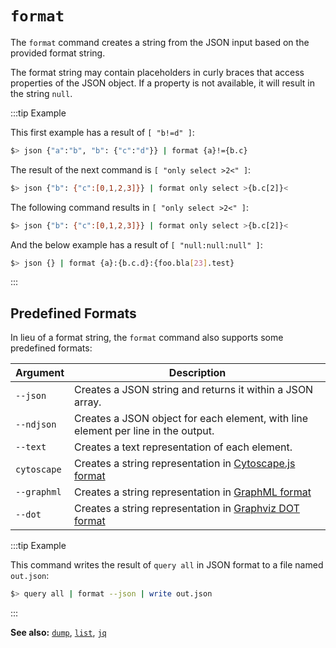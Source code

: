 # `format`

The `format` command creates a string from the JSON input based on the provided format string.

The format string may contain placeholders in curly braces that access properties of the JSON object. If a property is not available, it will result in the string `null`.

:::tip Example

This first example has a result of `[ "b!=d" ]`:

```bash
$> json {"a":"b", "b": {"c":"d"}} | format {a}!={b.c}
```

The result of the next command is `[ "only select >2<" ]`:

```bash
$> json {"b": {"c":[0,1,2,3]}} | format only select >{b.c[2]}<
```

The following command results in `[ "only select >2<" ]`:

```bash
$> json {"b": {"c":[0,1,2,3]}} | format only select >{b.c[2]}<
```

And the below example has a result of `[ "null:null:null" ]`:

```bash
$> json {} | format {a}:{b.c.d}:{foo.bla[23].test}
```

:::

## Predefined Formats

In lieu of a format string, the `format` command also supports some predefined formats:

| Argument    | Description                                                                                                |
| ----------- | ---------------------------------------------------------------------------------------------------------- |
| `--json`    | Creates a JSON string and returns it within a JSON array.                                                  |
| `--ndjson`  | Creates a JSON object for each element, with line element per line in the output.                          |
| `--text`    | Creates a text representation of each element.                                                             |
| `cytoscape` | Creates a string representation in [Cytoscape.js format](https://js.cytoscape.org/#notation/elements-json) |
| `--graphml` | Creates a string representation in [GraphML format](http://graphml.graphdrawing.org)                       |
| `--dot`     | Creates a string representation in [Graphviz DOT format](https://graphviz.org/doc/info/lang.html)          |

:::tip Example

This command writes the result of `query all` in JSON format to a file named `out.json`:

```bash
$> query all | format --json | write out.json
```

:::

**See also:** [`dump`](./dump.md), [`list`](./list.md), [`jq`](./jq.md)
